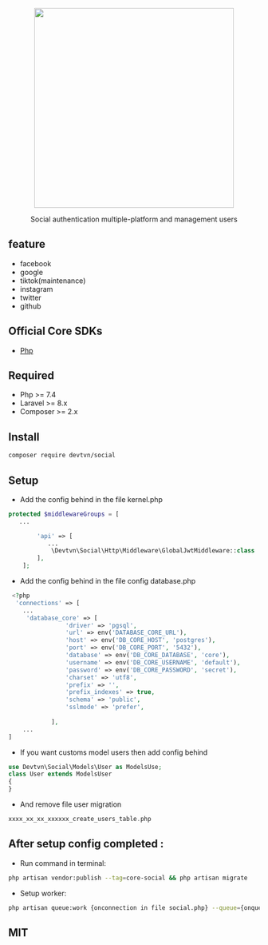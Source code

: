 <p align="center"><a href="#" target="_blank"><img src="https://i.postimg.cc/tTssS34W/package-core.png" width="400"></a></p>
<p style="align-items: center; margin:5px auto;display: flex;justify-content: center">Social authentication multiple-platform and management users</p>

## feature
- facebook
- google
- tiktok(maintenance)
- instagram
- twitter
- github

## Official Core SDKs
<div>
<ul>
    <li><a href="https://github.com/tranvannghia021/core">Php</a></li>
</ul>
</div>


## Required
- Php >= 7.4
- Laravel >= 8.x 
- Composer >= 2.x
## Install
```bash
composer require devtvn/social
```
## Setup
-    Add the config behind in the file kernel.php

```php
protected $middlewareGroups = [
   ...

        'api' => [
           ...
            \Devtvn\Social\Http\Middleware\GlobalJwtMiddleware::class
        ],
    ];
```


 - Add the config behind in the file config database.php

```php
 <?php
  'connections' => [
    ...
     'database_core' => [
                'driver' => 'pgsql',
                'url' => env('DATABASE_CORE_URL'),
                'host' => env('DB_CORE_HOST', 'postgres'),
                'port' => env('DB_CORE_PORT', '5432'),
                'database' => env('DB_CORE_DATABASE', 'core'),
                'username' => env('DB_CORE_USERNAME', 'default'),
                'password' => env('DB_CORE_PASSWORD', 'secret'),
                'charset' => 'utf8',
                'prefix' => '',
                'prefix_indexes' => true,
                'schema' => 'public',
                'sslmode' => 'prefer',
    
            ],
    ...
]
```
- If you want customs model users then add config behind
```php
use Devtvn\Social\Models\User as ModelsUse;
class User extends ModelsUser
{  
}

```
- And remove file user migration 

```php
xxxx_xx_xx_xxxxxx_create_users_table.php
```
## After setup config completed :
- Run command in terminal:
```bash
php artisan vendor:publish --tag=core-social && php artisan migrate
```
- Setup worker:
```bash
php artisan queue:work {onconnection in file social.php} --queue={onqueue in file social.php} --sleep=3 --tries=3 --timeout=9000
```

## MIT
